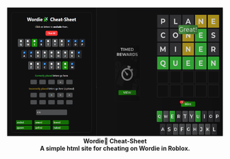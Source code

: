 <p align="center">
   <a>
      <img src="https://raw.githubusercontent.com/unlisted-n3s/wordie-cheat-sheet/refs/heads/main/wordie-cheat-sheet.png" width="600" height="300">
   </a>
   <br>
   <b>Wordie🧩 Cheat-Sheet</b>
   <br>
   <b>A simple html site for cheating on Wordie in Roblox.</b>
</p>
